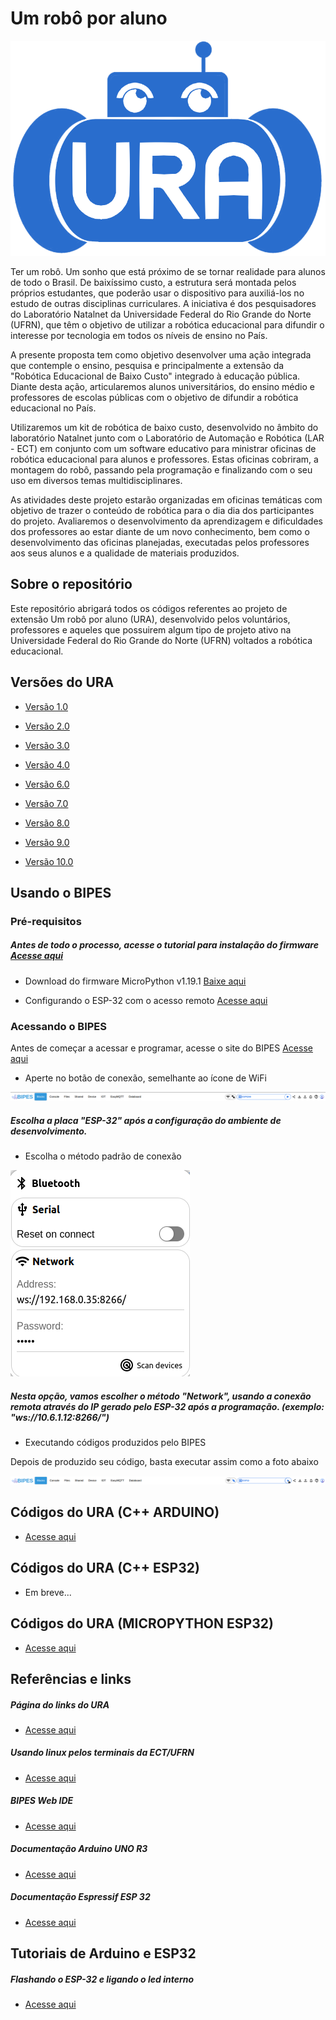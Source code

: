 # Um robô por aluno

![1](https://github.com/Natalnet/ura-codes/blob/master/imagens/ura.png)

Ter um robô. Um sonho que está próximo de se tornar realidade para alunos de todo o Brasil. De baixíssimo custo, a estrutura será montada pelos próprios estudantes, que poderão usar o dispositivo para auxiliá-los no estudo de outras disciplinas curriculares. A iniciativa é dos pesquisadores do Laboratório Natalnet da Universidade Federal do Rio Grande do Norte (UFRN), que têm o objetivo de utilizar a robótica educacional para difundir o interesse por tecnologia em todos os níveis de ensino no País.

A presente proposta tem como objetivo desenvolver uma ação integrada que contemple o ensino, pesquisa e principalmente a extensão da "Robótica Educacional de Baixo Custo" integrado à educação pública. Diante desta ação, articularemos alunos universitários, do ensino médio e professores de escolas públicas com o objetivo de difundir a robótica educacional no País.

Utilizaremos um kit de robótica de baixo custo, desenvolvido no âmbito do laboratório Natalnet junto com o Laboratório de Automação e Robótica (LAR - ECT) em conjunto com um software educativo para ministrar oficinas de robótica educacional para alunos e professores. Estas oficinas cobriram, a montagem do robô, passando pela programação e finalizando com o seu uso em diversos temas multidisciplinares.

As atividades deste projeto estarão organizadas em oficinas temáticas com objetivo de trazer o conteúdo de robótica para o dia dia dos participantes do projeto. Avaliaremos o desenvolvimento da aprendizagem e dificuldades dos professores ao estar diante de um novo conhecimento, bem como o desenvolvimento das oficinas planejadas, executadas pelos professores aos seus alunos e a qualidade de materiais produzidos.

## Sobre o repositório

Este repositório abrigará todos os códigos referentes ao projeto de extensão Um robô por aluno (URA), desenvolvido pelos voluntários, professores e aqueles que possuirem algum tipo de projeto ativo na Universidade Federal do Rio Grande do Norte (UFRN) voltados a robótica educacional.

## Versões do URA

* [Versão 1.0](https://github.com/lar-ect/URA/tree/v1.0)

* [Versão 2.0](https://github.com/lar-ect/URA/tree/v2.0)

* [Versão 3.0](https://github.com/lar-ect/URA/tree/v3.0)

* [Versão 4.0](https://github.com/Natalnet/URA3D/blob/master/URA4.md)

* [Versão 6.0](https://github.com/Natalnet/URA3D/blob/master/URA6.md)

* [Versão 7.0](https://github.com/Natalnet/URA3D/blob/master/URA7.md)

* [Versão 8.0](https://github.com/Natalnet/URA3D/blob/master/URA8.md#ura3d)

* [Versão 9.0](https://github.com/luissssmartins/L9110URA)

* [Versão 10.0](https://github.com/Natalnet/URA3D/blob/master/URA10.md)

## Usando o BIPES

### Pré-requisitos

##### Antes de todo o processo, acesse o tutorial para instalação do firmware [Acesse aqui](https://github.com/Natalnet/ura-codes#flashando-o-esp-32-e-ligando-o-led-interno)

* Download do firmware MicroPython v1.19.1 [Baixe aqui](https://micropython.org/resources/firmware/esp32-20220618-v1.19.1.bin)

* Configurando o ESP-32 com o acesso remoto [Acesse aqui](https://learn.adafruit.com/micropython-basics-esp8266-webrepl/access-webrepl)

### Acessando o BIPES

Antes de começar a acessar e programar, acesse o site do BIPES [Acesse aqui](http://bipes.net.br/ide/)

* Aperte no botão de conexão, semelhante ao ícone de WiFi

![2](https://github.com/Natalnet/ura-codes/blob/master/imagens/bipes_header.png)

##### Escolha a placa "ESP-32" após a configuração do ambiente de desenvolvimento.

* Escolha o método padrão de conexão

![3](https://github.com/Natalnet/ura-codes/blob/master/imagens/bipes_cfg.png)

##### Nesta opção, vamos escolher o método "Network", usando a conexão remota através do IP gerado pelo ESP-32 após a programação. (exemplo: "ws://10.6.1.12:8266/")

* Executando códigos produzidos pelo BIPES

Depois de produzido seu código, basta executar assim como a foto abaixo

![4](https://github.com/Natalnet/ura-codes/blob/master/imagens/bipes_exec.png)

## Códigos do URA (C++ ARDUINO)

* [Acesse aqui](https://github.com/Natalnet/ura-codes/tree/master/codigos/arduino)

## Códigos do URA (C++ ESP32)

* Em breve...

## Códigos do URA (MICROPYTHON ESP32)

* [Acesse aqui](https://github.com/Natalnet/ura-codes/tree/master/codigos/esp)

## Referências e links

##### Página do links do URA

* [Acesse aqui](https://ura.ect.ufrn.br)

##### Usando linux pelos terminais da ECT/UFRN

* [Acesse aqui](https://github.com/orivaldosantana/GPRo/tree/master/arduino)

##### BIPES Web IDE

* [Acesse aqui](http://bipes.net.br/ide/)

##### Documentação Arduino UNO R3

* [Acesse aqui](https://docs.arduino.cc/hardware/uno-rev3)

##### Documentação Espressif ESP 32

* [Acesse aqui](https://docs.espressif.com/projects/esp-idf/en/latest/esp32/get-started/index.html)

## Tutoriais de Arduino e ESP32

##### Flashando o ESP-32 e ligando o led interno

* [Acesse aqui](https://www.youtube.com/watch?v=uL_kh7kD6Qc)



